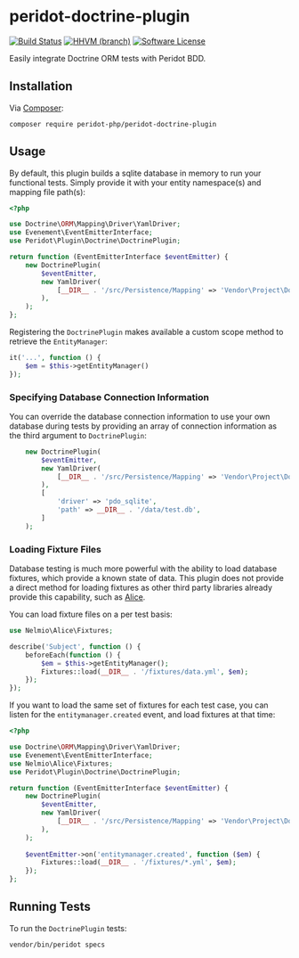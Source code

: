 # peridot-doctrine-plugin

[![Build Status](https://img.shields.io/travis/peridot-php/peridot-doctrine-plugin/master.svg?style=flat-square)](https://travis-ci.org/peridot-php/peridot-doctrine-plugin)
[![HHVM (branch)](https://img.shields.io/hhvm/peridot-php/peridot-doctrine-luging/master.svg?style=flat-square)](https://travis-ci.org/peridot-php/peridot-doctrine-plugin)
[![Software License](https://img.shields.io/badge/license-MIT-brightgreen.svg?style=flat-square)](LICENSE.md)

Easily integrate Doctrine ORM tests with Peridot BDD.

## Installation

Via [Composer](https://getcomposer.org):

    composer require peridot-php/peridot-doctrine-plugin

## Usage

By default, this plugin builds a sqlite database in memory to run your functional tests. Simply provide it with
your entity namespace(s) and mapping file path(s):

```php
<?php

use Doctrine\ORM\Mapping\Driver\YamlDriver;
use Evenement\EventEmitterInterface;
use Peridot\Plugin\Doctrine\DoctrinePlugin;

return function (EventEmitterInterface $eventEmitter) {
    new DoctrinePlugin(
        $eventEmitter,
        new YamlDriver(
            [__DIR__ . '/src/Persistence/Mapping' => 'Vendor\Project\Domain\Entity']
        ),
    );
};
```

Registering the `DoctrinePlugin` makes available a custom scope method to retrieve the `EntityManager`:

```php
it('...', function () {
    $em = $this->getEntityManager()
});
```

### Specifying Database Connection Information

You can override the database connection information to use your own database during tests by providing an array
of connection information as the third argument to `DoctrinePlugin`:

```php
    new DoctrinePlugin(
        $eventEmitter,
        new YamlDriver(
            [__DIR__ . '/src/Persistence/Mapping' => 'Vendor\Project\Domain\Entity']
        ),
        [
            'driver' => 'pdo_sqlite',
            'path' => __DIR__ . '/data/test.db',
        ]
    );
```

### Loading Fixture Files

Database testing is much more powerful with the ability to load database fixtures, which provide a known state of
data. This plugin does not provide a direct method for loading fixtures as other third party libraries already
provide this capability, such as [Alice](https://github.com/nelmio/alice).

You can load fixture files on a per test basis:

```php
use Nelmio\Alice\Fixtures;

describe('Subject', function () {
    beforeEach(function () {
        $em = $this->getEntityManager();
        Fixtures::load(__DIR__ . '/fixtures/data.yml', $em);
    });
});
```

If you want to load the same set of fixtures for each test case, you can listen for the `entitymanager.created` event,
and load fixtures at that time:

```php
<?php

use Doctrine\ORM\Mapping\Driver\YamlDriver;
use Evenement\EventEmitterInterface;
use Nelmio\Alice\Fixtures;
use Peridot\Plugin\Doctrine\DoctrinePlugin;

return function (EventEmitterInterface $eventEmitter) {
    new DoctrinePlugin(
        $eventEmitter,
        new YamlDriver(
            [__DIR__ . '/src/Persistence/Mapping' => 'Vendor\Project\Domain\Entity']
        ),
    );
    
    $eventEmitter->on('entitymanager.created', function ($em) {
        Fixtures::load(__DIR__ . '/fixtures/*.yml', $em);
    });
};
```

## Running Tests

To run the `DoctrinePlugin` tests:

    vendor/bin/peridot specs

